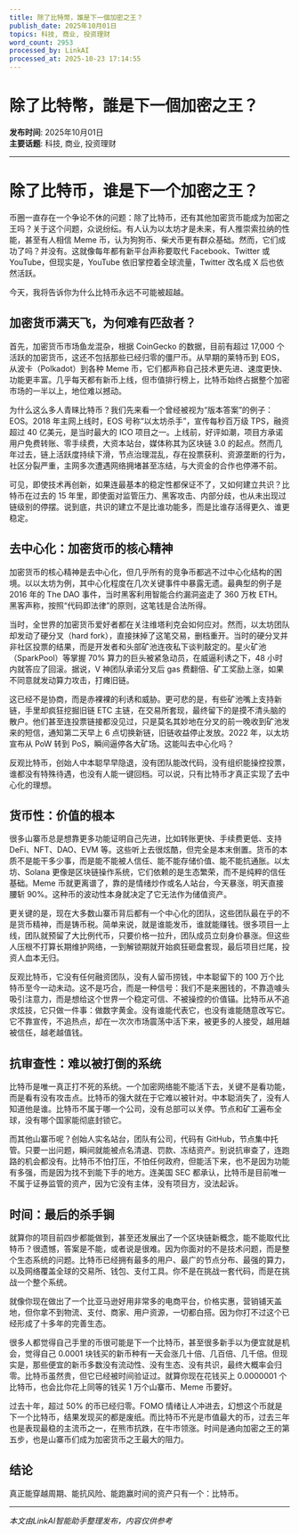 ```yaml
---
title: 除了比特幣，誰是下一個加密之王？
publish_date: 2025年10月01日
topics: 科技, 商业, 投资理财
word_count: 2953
processed_by: LinkAI
processed_at: 2025-10-23 17:14:55
---
```


# 除了比特幣，誰是下一個加密之王？

**发布时间**: 2025年10月01日  
**主要话题**: 科技, 商业, 投资理财

---

# 除了比特币，谁是下一个加密之王？

币圈一直存在一个争论不休的问题：除了比特币，还有其他加密货币能成为加密之王吗？关于这个问题，众说纷纭。有人认为以太坊才是未来，有人推崇索拉纳的性能，甚至有人相信 Meme 币，认为狗狗币、柴犬币更有群众基础。然而，它们成功了吗？并没有。这就像每年都有新平台声称要取代 Facebook、Twitter 或 YouTube，但现实是，YouTube 依旧掌控着全球流量，Twitter 改名成 X 后也依然活跃。

今天，我将告诉你为什么比特币永远不可能被超越。

## 加密货币满天飞，为何难有匹敌者？

首先，加密货币市场鱼龙混杂，根据 CoinGecko 的数据，目前有超过 17,000 个活跃的加密货币，这还不包括那些已经归零的僵尸币。从早期的莱特币到 EOS，从波卡（Polkadot）到各种 Meme 币，它们都声称自己技术更先进、速度更快、功能更丰富。几乎每天都有新币上线，但市值排行榜上，比特币始终占据整个加密市场的一半以上，地位难以撼动。

为什么这么多人青睐比特币？我们先来看一个曾经被视为“版本答案”的例子：EOS。2018 年主网上线时，EOS 号称“以太坊杀手”，宣传每秒百万级 TPS，融资超过 40 亿美元，是当时最大的 ICO 项目之一。上线前，好评如潮，项目方承诺用户免费转账、零手续费，大资本站台，媒体称其为区块链 3.0 的起点。然而几年过去，链上活跃度持续下滑，节点治理混乱，存在投票获利、资源垄断的行为，社区分裂严重，主网多次遭遇网络拥堵甚至冻结，与大资金的合作也停滞不前。

可见，即使技术再创新，如果连最基本的稳定性都保证不了，又如何建立共识？比特币在过去的 15 年里，即使面对监管压力、黑客攻击、内部分歧，也从未出现过链级别的停摆。说到底，共识的建立不是比谁功能多，而是比谁存活得更久、谁更稳定。

## 去中心化：加密货币的核心精神

加密货币的核心精神是去中心化，但几乎所有的竞争币都逃不过中心化结构的困境。以以太坊为例，其中心化程度在几次关键事件中暴露无遗。最典型的例子是 2016 年的 The DAO 事件，当时黑客利用智能合约漏洞盗走了 360 万枚 ETH。黑客声称，按照“代码即法律”的原则，这笔钱是合法所得。

当时，全世界的加密货币爱好者都在关注维塔利克会如何应对。然而，以太坊团队却发动了硬分叉（hard fork），直接抹掉了这笔交易，删档重开。当时的硬分叉并非社区投票的结果，而是开发者和头部矿池连夜私下谈判敲定的。星火矿池（SparkPool）等掌握 70% 算力的巨头被紧急动员，在威逼利诱之下，48 小时内就答应了回滚。据说，V 神团队承诺分叉后 gas 费翻倍、矿工奖励上涨，如果不同意就发动算力攻击，打瘫旧链。

这已经不是协商，而是赤裸裸的利诱和威胁。更可悲的是，有些矿池嘴上支持新链，手里却疯狂挖掘旧链 ETC 主链，在交易所套现，最终留下的是摸不清头脑的散户。他们甚至连投票链接都没见过，只是莫名其妙地在分叉的前一晚收到矿池发来的短信，通知第二天早上 6 点切换新链，旧链收益停止发放。2022 年，以太坊宣布从 PoW 转到 PoS，瞬间逼停各大矿场。这能叫去中心化吗？

反观比特币，创始人中本聪早早隐退，没有团队能改代码，没有组织能操控投票，谁都没有特殊待遇，也没有人能一键回档。可以说，只有比特币才真正实现了去中心化的理想。

## 货币性：价值的根本

很多山寨币总是想靠更多功能证明自己先进，比如转账更快、手续费更低、支持 DeFi、NFT、DAO、EVM 等。这些听上去很炫酷，但完全是本末倒置。货币的本质不是能干多少事，而是能不能被人信任、能不能存储价值、能不能抗通胀。以太坊、Solana 更像是区块链操作系统，它们依赖的是生态繁荣，而不是纯粹的信任基础。Meme 币就更离谱了，靠的是情绪炒作或名人站台，今天暴涨，明天直接腰斩 90%。这种币的波动性本身就决定了它无法作为储值资产。

更关键的是，现在大多数山寨币背后都有一个中心化的团队，这些团队最在乎的不是货币精神，而是铸币税。简单来说，就是谁能发币，谁就能赚钱。很多项目一上线，团队就预留了大比例代币，只要价格一拉升，团队成员立刻身价暴涨。但这些人压根不打算长期维护网络，一到解锁期就开始疯狂砸盘套现，最后项目烂尾，投资人血本无归。

反观比特币，它没有任何融资团队，没有人留币捞钱，中本聪留下的 100 万个比特币至今一动未动。这不是巧合，而是一种信号：我们不是来圈钱的，不靠造噱头吸引注意力，而是想给这个世界一个稳定可信、不被操控的价值锚。比特币从不追求炫技，它只做一件事：做数字黄金。没有谁能代表它，也没有谁能随意改写它。它不靠宣传，不追热点，却在一次次市场震荡中活下来，被更多的人接受，越用越被信任，越老越值钱。

## 抗审查性：难以被打倒的系统

比特币是唯一真正打不死的系统。一个加密网络能不能活下去，关键不是看功能，而是看有没有攻击点。比特币的强大就在于它难以被针对。中本聪消失了，没有人知道他是谁。比特币不属于哪一个公司，没有总部可以关停。节点和矿工遍布全球，没有哪个国家能彻底封锁它。

而其他山寨币呢？创始人实名站台，团队有公司，代码有 GitHub，节点集中托管。只要一出问题，瞬间就能被点名清退、罚款、冻结资产。别说抗审查了，连跑路的机会都没有。比特币不怕打压，不怕任何政府，但能活下来，也不是因为功能有多强，而是因为找不到能下手的地方。连美国 SEC 都承认，比特币是目前唯一不属于证券监管的资产，因为它没有主体，没有项目方，没法起诉。

## 时间：最后的杀手锏

就算你的项目前四步都能做到，甚至还发展出了一个区块链新概念，能不能取代比特币？很遗憾，答案是不能，或者说是很难。因为你面对的不是技术问题，而是整个生态系统的问题。比特币已经拥有最多的用户、最广的节点分布、最强的算力，以及网络覆盖全球的交易所、钱包、支付工具。你不是在挑战一套代码，而是在挑战一个整个系统。

就像你现在做出了一个比亚马逊好用非常多的电商平台，价格实惠，营销铺天盖地，但你拿不到物流、支付、商家、用户资源，一切都白搭。因为你打不过这个已经形成了十多年的完善生态。

很多人都觉得自己手里的币很可能是下一个比特币，甚至很多新手以为便宜就是机会，觉得自己 0.0001 块钱买的新币种有一天会涨几十倍、几百倍、几千倍。但现实是，那些便宜的新币多数没有流动性、没有生态、没有共识，最终大概率会归零。比特币虽然贵，但它已经被时间验证过。就算你现在花钱买上 0.0000001 个比特币，也会比你花上同等的钱买 1 万个山寨币、Meme 币要好。

过去十年，超过 50% 的币已经归零。FOMO 情绪让人冲进去，幻想这个币就是下一个比特币，结果发现买的都是废纸。而比特币不光是市值最大的币，过去三年也是表现最稳的主流币之一，在熊市抗跌，在牛市领涨。时间是通向加密之王的第五步，也是山寨币们成为加密货币之王最大的阻力。

## 结论

真正能穿越周期、能抗风险、能跑赢时间的资产只有一个：比特币。


---

*本文由LinkAI智能助手整理发布，内容仅供参考*
